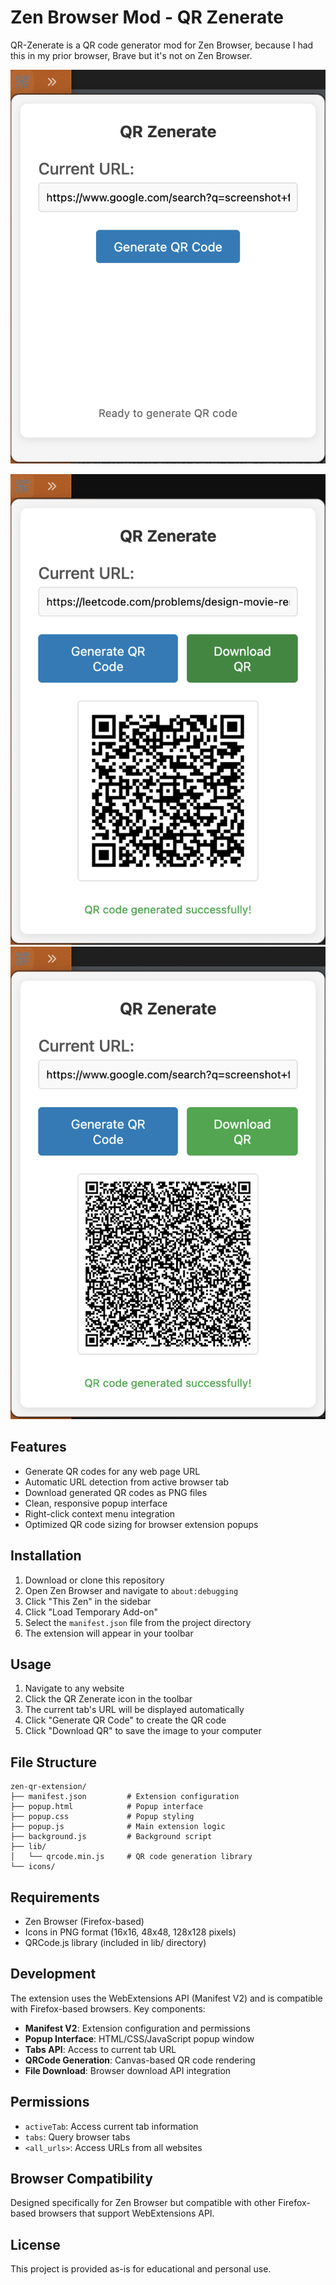 # Zen Browser Mod - QR Zenerate

QR-Zenerate is a QR code generator mod for Zen Browser, because I had this in my prior browser, Brave but it's not on Zen Browser.

![00](./screenshots/qr-zenerate_00.png)

![Reg QR](./screenshots/qr_zenerate_reg.png)
![Large QR](./screenshots/qr_zenerate_large.png)

## Features

- Generate QR codes for any web page URL
- Automatic URL detection from active browser tab
- Download generated QR codes as PNG files
- Clean, responsive popup interface
- Right-click context menu integration
- Optimized QR code sizing for browser extension popups

## Installation

1. Download or clone this repository
2. Open Zen Browser and navigate to `about:debugging`
3. Click "This Zen" in the sidebar
4. Click "Load Temporary Add-on"
5. Select the `manifest.json` file from the project directory
6. The extension will appear in your toolbar

## Usage

1. Navigate to any website
2. Click the QR Zenerate icon in the toolbar
3. The current tab's URL will be displayed automatically
4. Click "Generate QR Code" to create the QR code
5. Click "Download QR" to save the image to your computer

## File Structure

```
zen-qr-extension/
├── manifest.json         # Extension configuration
├── popup.html            # Popup interface
├── popup.css             # Popup styling
├── popup.js              # Main extension logic
├── background.js         # Background script
├── lib/
│   └── qrcode.min.js     # QR code generation library
└── icons/
```

## Requirements

- Zen Browser (Firefox-based)
- Icons in PNG format (16x16, 48x48, 128x128 pixels)
- QRCode.js library (included in lib/ directory)

## Development

The extension uses the WebExtensions API (Manifest V2) and is compatible with Firefox-based browsers. Key components:

- **Manifest V2**: Extension configuration and permissions
- **Popup Interface**: HTML/CSS/JavaScript popup window
- **Tabs API**: Access to current tab URL
- **QRCode Generation**: Canvas-based QR code rendering
- **File Download**: Browser download API integration

## Permissions

- `activeTab`: Access current tab information
- `tabs`: Query browser tabs
- `<all_urls>`: Access URLs from all websites

## Browser Compatibility

Designed specifically for Zen Browser but compatible with other Firefox-based browsers that support WebExtensions API.

## License

This project is provided as-is for educational and personal use.
